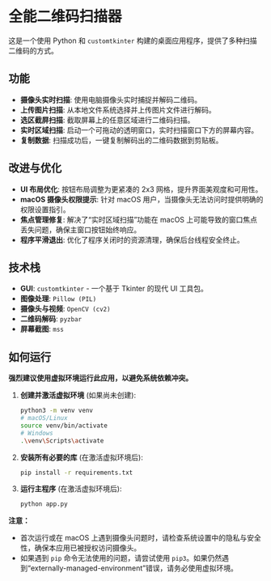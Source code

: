 # 全能二维码扫描器

这是一个使用 Python 和 `customtkinter` 构建的桌面应用程序，提供了多种扫描二维码的方式。

## 功能

*   **摄像头实时扫描**: 使用电脑摄像头实时捕捉并解码二维码。
*   **上传图片扫描**: 从本地文件系统选择并上传图片文件进行解码。
*   **选区截屏扫描**: 截取屏幕上的任意区域进行二维码扫描。
*   **实时区域扫描**: 启动一个可拖动的透明窗口，实时扫描窗口下方的屏幕内容。
*   **复制数据**: 扫描成功后，一键复制解码出的二维码数据到剪贴板。

## 改进与优化

*   **UI 布局优化**: 按钮布局调整为更紧凑的 2x3 网格，提升界面美观度和可用性。
*   **macOS 摄像头权限提示**: 针对 macOS 用户，当摄像头无法访问时提供明确的权限设置指引。
*   **焦点管理修复**: 解决了“实时区域扫描”功能在 macOS 上可能导致的窗口焦点丢失问题，确保主窗口按钮始终响应。
*   **程序平滑退出**: 优化了程序关闭时的资源清理，确保后台线程安全终止。

## 技术栈

*   **GUI**: `customtkinter` - 一个基于 Tkinter 的现代 UI 工具包。
*   **图像处理**: `Pillow (PIL)`
*   **摄像头与视频**: `OpenCV (cv2)`
*   **二维码解码**: `pyzbar`
*   **屏幕截图**: `mss`

## 如何运行

**强烈建议使用虚拟环境运行此应用，以避免系统依赖冲突。**

1.  **创建并激活虚拟环境** (如果尚未创建):
    ```bash
    python3 -m venv venv
    # macOS/Linux
    source venv/bin/activate
    # Windows
    .\venv\Scripts\activate
    ```

2.  **安装所有必要的库** (在激活虚拟环境后):
    ```bash
    pip install -r requirements.txt
    ```

3.  **运行主程序** (在激活虚拟环境后):
    ```bash
    python app.py
    ```

**注意：**
*   首次运行或在 macOS 上遇到摄像头问题时，请检查系统设置中的隐私与安全性，确保本应用已被授权访问摄像头。
*   如果遇到 `pip` 命令无法使用的问题，请尝试使用 `pip3`。如果仍然遇到“externally-managed-environment”错误，请务必使用虚拟环境。